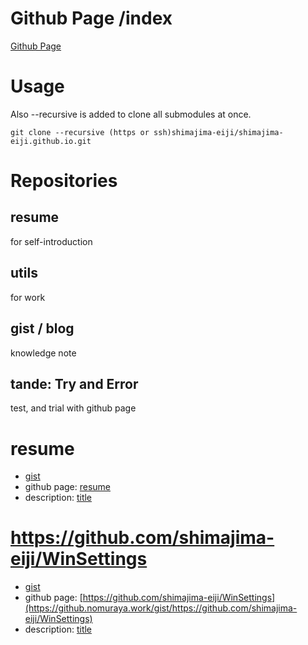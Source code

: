# Github Page /index
[Github Page](https://github.nomuraya.work)

# Usage
Also --recursive is added to clone all submodules at once.
```
git clone --recursive (https or ssh)shimajima-eiji/shimajima-eiji.github.io.git
```

# Repositories
## resume
for self-introduction

## utils
for work

## gist / blog
knowledge note

## tande: Try and Error
test, and trial with github page

# resume
- [gist](https://github.com/shimajima-eiji/resume)
- github page: [resume](https://github.nomuraya.work/gist/resume)
- description: [title](https://nomuraya.work/techzine/)

# https://github.com/shimajima-eiji/WinSettings
- [gist](winsettings)
- github page: [https://github.com/shimajima-eiji/WinSettings](https://github.nomuraya.work/gist/https://github.com/shimajima-eiji/WinSettings)
- description: [title](https://nomuraya.work/techzine/)

